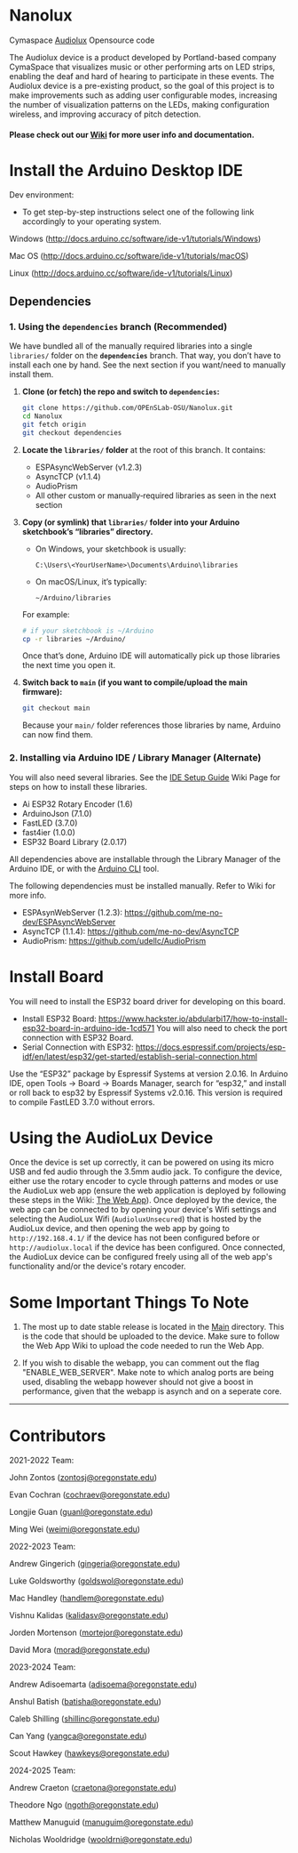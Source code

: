 # Nanolux
Cymaspace [Audiolux](https://www.cymaspace.org/audiolux/) Opensource code

The Audiolux device is a product developed by Portland-based company CymaSpace that visualizes music or other performing arts on LED strips, enabling the deaf and hard of hearing to participate in these events. The Audiolux device is a pre-existing product, so the goal of this project is to make improvements such as adding user configurable modes, increasing the number of visualization patterns on the LEDs, making configuration wireless, and improving accuracy of pitch detection.

#### Please check out our [Wiki](https://github.com/OPEnSLab-OSU/Nanolux/wiki) for more user info and documentation.

# Install the Arduino Desktop IDE
Dev environment:
* To get step-by-step instructions select one of the following link accordingly to your operating system.

Windows (http://docs.arduino.cc/software/ide-v1/tutorials/Windows)

Mac OS (http://docs.arduino.cc/software/ide-v1/tutorials/macOS)

Linux (http://docs.arduino.cc/software/ide-v1/tutorials/Linux)


## Dependencies

### 1. Using the **`dependencies`** branch (Recommended)
We have bundled all of the manually required libraries into a single `libraries/` folder on the **`dependencies`** branch. That way, you don’t have to install each one by hand. See the next section if you want/need to manually install them.

1. **Clone (or fetch) the repo and switch to `dependencies`:**
   ```bash
   git clone https://github.com/OPEnSLab-OSU/Nanolux.git
   cd Nanolux
   git fetch origin
   git checkout dependencies
   ```
2. **Locate the `libraries/` folder** at the root of this branch. It contains:
   - ESPAsyncWebServer (v1.2.3)
   - AsyncTCP (v1.1.4)
   - AudioPrism
   - All other custom or manually‑required libraries as seen in the next section
3. **Copy (or symlink) that `libraries/` folder into your Arduino sketchbook’s “libraries” directory.**  
   - On Windows, your sketchbook is usually:  
     ```
     C:\Users\<YourUserName>\Documents\Arduino\libraries
     ```
   - On macOS/Linux, it’s typically:  
     ```
     ~/Arduino/libraries
     ```
   For example:
   ```bash
   # if your sketchbook is ~/Arduino
   cp -r libraries ~/Arduino/
   ```

   Once that’s done, Arduino IDE will automatically pick up those libraries the next time you open it.

4. **Switch back to `main` (if you want to compile/upload the main firmware):**
   ```bash
   git checkout main
   ```
   Because your `main/` folder references those libraries by name, Arduino can now find them.

### 2. Installing via Arduino IDE / Library Manager (Alternate)
You will also need several libraries. See the [IDE Setup Guide](https://github.com/OPEnSLab-OSU/Nanolux/wiki/Arduino-IDE-Setting-Guide) Wiki Page for steps on how to install these libraries.

- Ai ESP32 Rotary Encoder (1.6)
- ArduinoJson (7.1.0)
- FastLED (3.7.0)
- fast4ier (1.0.0)
- ESP32 Board Library (2.0.17)

All dependencies above are installable through the Library Manager of the Arduino IDE, or with the 
[Arduino CLI](https://arduino.github.io/arduino-cli/0.28/) tool.

The following dependencies must be installed manually. Refer to Wiki for more info.

* ESPAsynWebServer (1.2.3): https://github.com/me-no-dev/ESPAsyncWebServer
* AsyncTCP (1.1.4): https://github.com/me-no-dev/AsyncTCP
* AudioPrism: https://github.com/udellc/AudioPrism


# Install Board
You will need to install the ESP32 board driver for developing on this board.
* Install ESP32 Board: https://www.hackster.io/abdularbi17/how-to-install-esp32-board-in-arduino-ide-1cd571
You will also need to check the port connection with ESP32 Board.
* Serial Connection with ESP32: https://docs.espressif.com/projects/esp-idf/en/latest/esp32/get-started/establish-serial-connection.html

Use the “ESP32” package by Espressif Systems at version 2.0.16. In Arduino IDE, open Tools → Board → Boards Manager, search for “esp32,” and install or roll back to esp32 by Espressif Systems v2.0.16. This version is required to compile FastLED 3.7.0 without errors.


# Using the AudioLux Device
Once the device is set up correctly, it can be powered on using its micro USB and fed audio through the 3.5mm audio jack. To configure the device, either use the rotary encoder to cycle through patterns and modes or use the AudioLux web app (ensure the web application is deployed by following these steps in the Wiki: [The Web App](https://github.com/OPEnSLab-OSU/Nanolux/wiki/The-Web-App)). Once deployed by the device, the web app can be connected to by opening your device's Wifi settings and selecting the AudioLux Wifi (`AudioluxUnsecured`) that is hosted by the AudioLux device, and then opening the web app by going to `http://192.168.4.1/` if the device has not been configured before or `http://audiolux.local` if the device has been configured. Once connected, the AudioLux device can be configured freely using all of the web app's functionality and/or the device's rotary encoder.

# Some Important Things To Note

1. The most up to date stable release is located in the [Main](https://github.com/OPEnSLab-OSU/Nanolux/tree/main/main) directory. 
This is the code that should be uploaded to the device. Make sure to follow the Web App Wiki to upload the code
needed to run the Web App.

2. If you wish to disable the webapp, you can comment out the flag "ENABLE_WEB_SERVER". Make note to which analog ports are being used,
disabling the webapp however should not give a boost in performance, given that the webapp is asynch and on a seperate core.

---

# Contributors
2021-2022 Team:

John Zontos (zontosj@oregonstate.edu)

Evan Cochran (cochraev@oregonstate.edu)

Longjie Guan (guanl@oregonstate.edu)

Ming Wei (weimi@oregonstate.edu)

2022-2023 Team:

Andrew Gingerich (gingeria@oregonstate.edu)

Luke Goldsworthy (goldswol@oregonstate.edu)

Mac Handley (handlem@oregonstate.edu)

Vishnu Kalidas (kalidasv@oregonstate.edu)

Jorden Mortenson (mortejor@oregonstate.edu)

David Mora (morad@oregonstate.edu)

2023-2024 Team:

Andrew Adisoemarta (adisoema@oregonstate.edu)

Anshul Batish (batisha@oregonstate.edu)

Caleb Shilling (shillinc@oregonstate.edu)

Can Yang (yangca@oregonstate.edu)

Scout Hawkey (hawkeys@oregonstate.edu)

2024-2025 Team:

Andrew Craeton (craetona@oregonstate.edu)

Theodore Ngo (ngoth@oregonstate.edu)

Matthew Manuguid (manuguim@oregonstate.edu)

Nicholas Wooldridge (wooldrni@oregonstate.edu)




